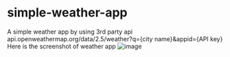 # simple-weather-app
A simple weather app by using 3rd party api api.openweathermap.org/data/2.5/weather?q={city name}&appid={API key}
Here is the screenshot of weather app
![image](https://user-images.githubusercontent.com/41075901/128731260-3455aafe-86a5-41fa-95b1-c83fce2fa215.png)
